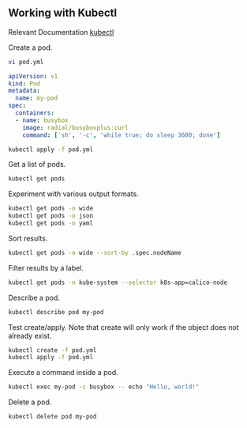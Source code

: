 ## Working with Kubectl
Relevant Documentation
[kubectl](https://kubernetes.io/docs/reference/kubectl/)

Create a pod.
```bash
vi pod.yml
```
```yaml
apiVersion: v1
kind: Pod
metadata:
  name: my-pod
spec:
  containers:
  - name: busybox
    image: radial/busyboxplus:curl
    command: ['sh', '-c', 'while true; do sleep 3600; done']
```
```bash
kubectl apply -f pod.yml
```
Get a list of pods.
```bash
kubectl get pods
```
Experiment with various output formats.
```bash
kubectl get pods -o wide
kubectl get pods -o json
kubectl get pods -o yaml

```
Sort results.
```bash
kubectl get pods -o wide --sort-by .spec.nodeName
```
Filter results by a label.
```bash
kubectl get pods -n kube-system --selector k8s-app=calico-node
```
Describe a pod.
```bash
kubectl describe pod my-pod
```
Test create/apply. Note that create will only work if the object does not already exist.
```bash
kubectl create -f pod.yml
kubectl apply -f pod.yml
```
Execute a command inside a pod.
```bash
kubectl exec my-pod -c busybox -- echo "Hello, world!"
```
Delete a pod.
```bash
kubectl delete pod my-pod
```
